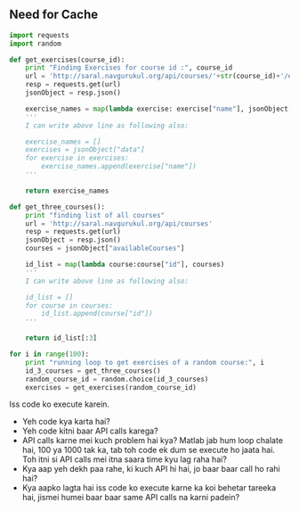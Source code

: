 ## Need for Cache

```python
import requests
import random

def get_exercises(course_id):
    print "Finding Exercises for course id :", course_id
    url = 'http://saral.navgurukul.org/api/courses/'+str(course_id)+'/exercises'
    resp = requests.get(url)
    jsonObject = resp.json()

    exercise_names = map(lambda exercise: exercise["name"], jsonObject["data"])
    '''
    I can write above line as following also:

    exercise_names = []
    exercises = jsonObject["data"]
    for exercise in exercises:
        exercise_names.append(exercise["name"])
    '''

    return exercise_names

def get_three_courses():
    print "finding list of all courses"
    url = 'http://saral.navgurukul.org/api/courses'
    resp = requests.get(url)
    jsonObject = resp.json()
    courses = jsonObject["availableCourses"]

    id_list = map(lambda course:course["id"], courses)
    '''
    I can write above line as following also:

    id_list = []
    for course in courses:
        id_list.append(course["id"])
    '''

    return id_list[:3]

for i in range(100):
    print "running loop to get exercises of a random course:", i
    id_3_courses = get_three_courses()
    random_course_id = random.choice(id_3_courses)
    exercises = get_exercises(random_course_id)
```

Iss code ko execute karein.
- Yeh code kya karta hai?
- Yeh code kitni baar API calls karega?
- API calls karne mei kuch problem hai kya? Matlab jab hum loop chalate hai, 100 ya 1000 tak ka, tab toh code ek dum se execute ho jaata hai. Toh itni si API calls mei itna saara time kyu lag raha hai?
- Kya aap yeh dekh paa rahe, ki kuch API hi hai, jo baar baar call ho rahi hai?
- Kya aapko lagta hai iss code ko execute karne ka koi behetar tareeka hai, jismei humei baar baar same API calls na karni padein?